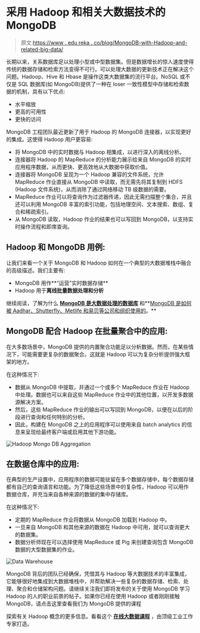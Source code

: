# 采用 Hadoop 和相关大数据技术的 MongoDB

> 原文:[https://www . edu reka . co/blog/MongoDB-with-Hadoop-and-related-big-data/](https://www.edureka.co/blog/mongodb-with-hadoop-and-related-big-data/)

长期以来，关系数据库足以处理小型或中型数据集。但是数据增长的惊人速度使得传统的数据存储和检索方法变得不可行。可以处理大数据的更新技术正在解决这个问题。Hadoop、Hive 和 Hbase 是操作这类大数据集的流行平台。NoSQL 或不仅是 SQL 数据库(如 MongoDB)提供了一种在 loser 一致性模型中存储和检索数据的机制，具有以下优点:

*   水平缩放
*   更高的可用性
*   更快的访问

MongoDB 工程团队最近更新了用于 Hadoop 的 MongoDB 连接器，以实现更好的集成。这使得 Hadoop 用户更容易:

*   将 MongoDB 中的实时数据与 Hadoop 相集成，以进行深入的离线分析。
*   连接器将 Hadoop 的 MapReduce 的分析能力展示给来自 MongoDB 的实时应用程序数据，从而更快、更高效地从大数据中获取价值。
*   连接器将 MongoDB 呈现为一个 Hadoop 兼容的文件系统，允许 MapReduce 作业直接从 MongoDB 中读取，而无需先将其复制到 HDFS (Hadoop 文件系统)，从而消除了通过网络移动 TB 级数据的需要。
*   MapReduce 作业可以将查询作为过滤器传递，因此无需扫描整个集合，并且还可以利用 MongoDB 丰富的索引功能，包括地理空间、文本搜索、数组、复合和稀疏索引。
*   从 MongoDB 读取，Hadoop 作业的结果也可以写回到 MongoDB，以支持实时操作流程和即席查询。

## **Hadoop 和 MongoDB 用例:**

让我们来看一个关于 MongoDB 和 Hadoop 如何在一个典型的大数据堆栈中融合的高级描述。我们主要有:

*   MongoDB 用作**“运营”实时数据存储**
*   Hadoop 用于**离线批量数据处理和分析**

继续阅读，了解为什么 [**MongoDB 是大数据处理的数据库**](https://www.edureka.co/blog/mongodb-the-database-for-big-data-processing/) 和**[MongoDB 是如何被 Aadhar、Shutterfly、Metlife 和易贝等公司和组织使用的](https://www.edureka.co/blog/real-world-use-cases-of-mongodb/)。**

## **MongoDB 配合 Hadoop 在批量聚合中的应用:**

在大多数场景中，MongoDB 提供的内置聚合功能足以分析数据。然而，在某些情况下，可能需要更复杂的数据聚合。这就是 Hadoop 可以为复杂分析提供强大框架的地方。

在这种情况下:

*   数据从 MongoDB 中提取，并通过一个或多个 MapReduce 作业在 Hadoop 中处理。数据也可以来自这些 MapReduce 作业中的其他位置，以开发多数据源解决方案。
*   然后，这些 MapReduce 作业的输出可以写回到 MongoDB，以便在以后的阶段进行查询和任何特别的分析。
*   因此，构建在 MongoDB 之上的应用程序可以使用来自 batch analytics 的信息来呈现给最终客户端或启用其他下游功能。

![Hadoop Mongo DB Aggregation](../Images/c05b95f81fd392daf1baca2a4b6f1995.png "Hadoop Mongo DB Aggregation")

## **在数据仓库中的应用:**

在典型的生产设置中，应用程序的数据可能驻留在多个数据存储中，每个数据存储都有自己的查询语言和功能。为了降低这些场景中的复杂性，Hadoop 可以用作数据仓库，并充当来自各种来源的数据的集中存储库。

在这种情况下:

*   定期的 MapReduce 作业将数据从 MongoDB 加载到 Hadoop 中。
*   一旦来自 MongoDB 和其他来源的数据在 Hadoop 中可用，就可以查询更大的数据集。
*   数据分析师现在可以选择使用 MapReduce 或 Pig 来创建查询包含 MongoDB 数据的大型数据集的作业。

![Data Warehouse](../Images/b603bf91fd7c8b7e1af68bcb6f926233.png "Data Warehouse")

MongoDB 背后的团队已经确保，凭借其与 Hadoop 等大数据技术的丰富集成，它能够很好地集成到大数据堆栈中，并帮助解决一些复杂的数据存储、检索、处理、聚合和仓储架构问题。请继续关注我们即将发布的关于使用 MongoDB 学习 Hadoop 的人的职业前景的帖子。如果你已经在使用 Hadoop 或者刚刚接触 MongoDB，请点击这里查看我们为 MongoDB 提供的课程

探索有关 Hadoop 概念的更多信息。看看这个 **[在线大数据课程](https://www.edureka.co/big-data-hadoop-training-certification)** ，由顶级工业工作专家打造。